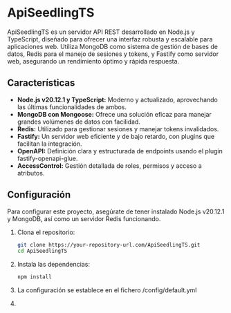 # ApiSeedlingTS

ApiSeedlingTS es un servidor API REST desarrollado en Node.js y TypeScript, diseñado para ofrecer una interfaz robusta y escalable para aplicaciones web. Utiliza MongoDB como sistema de gestión de bases de datos, Redis para el manejo de sesiones y tokens, y Fastify como servidor web, asegurando un rendimiento óptimo y rápida respuesta.

## Características

- **Node.js v20.12.1 y TypeScript:** Moderno y actualizado, aprovechando las últimas funcionalidades de ambos.
- **MongoDB con Mongoose:** Ofrece una solución eficaz para manejar grandes volúmenes de datos con facilidad.
- **Redis:** Utilizado para gestionar sesiones y manejar tokens invalidados.
- **Fastify:** Un servidor web eficiente y de bajo retardo, con plugins que facilitan la integración.
- **OpenAPI:** Definición clara y estructurada de endpoints usando el plugin fastify-openapi-glue.
- **AccessControl:** Gestión detallada de roles, permisos y acceso a atributos.

## Configuración

Para configurar este proyecto, asegúrate de tener instalado Node.js v20.12.1 y MongoDB, así como un servidor Redis funcionando. 

1. Clona el repositorio:
   ```bash
   git clone https://your-repository-url.com/ApiSeedlingTS.git
   cd ApiSeedlingTS

2. Instala las dependencias:
   ```bash
   npm install

3. La configuración se establece en el fichero /config/default.yml

4. 
